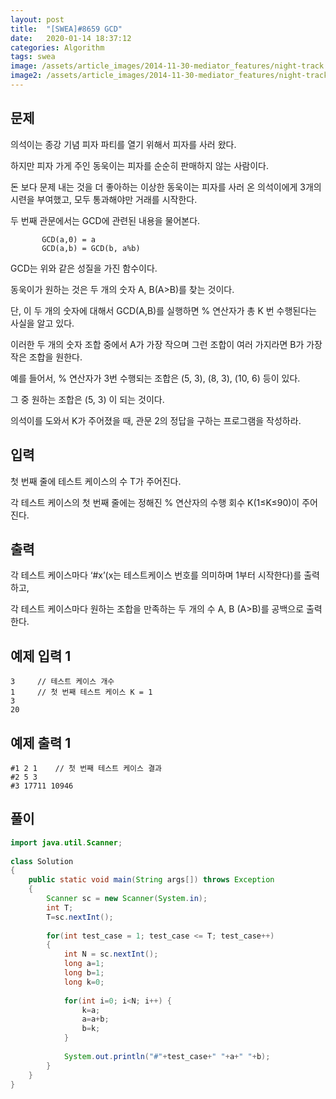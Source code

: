 ```yaml
---
layout: post
title:  "[SWEA]#8659 GCD"
date:   2020-01-14 18:37:12
categories: Algorithm
tags: swea
image: /assets/article_images/2014-11-30-mediator_features/night-track.JPG
image2: /assets/article_images/2014-11-30-mediator_features/night-track-mobile.JPG
---
```


문제
--------------------

의석이는 종강 기념 피자 파티를 열기 위해서 피자를 사러 왔다.

하지만 피자 가게 주인 동욱이는 피자를 순순히 판매하지 않는 사람이다.

돈 보다 문제 내는 것을 더 좋아하는 이상한 동욱이는 피자를 사러 온 의석이에게 3개의 시련을 부여했고, 모두 통과해야만 거래를 시작한다.

두 번째 관문에서는 GCD에 관련된 내용을 물어본다.
 

           GCD(a,0) = a
           GCD(a,b) = GCD(b, a%b)
 

GCD는 위와 같은 성질을 가진 함수이다.
 
동욱이가 원하는 것은 두 개의 숫자 A, B(A>B)를 찾는 것이다.
 
단, 이 두 개의 숫자에 대해서 GCD(A,B)를 실행하면 % 연산자가 총 K 번 수행된다는 사실을 알고 있다.
 
이러한 두 개의 숫자 조합 중에서 A가 가장 작으며 그런 조합이 여러 가지라면 B가 가장 작은 조합을 원한다.
 
예를 들어서, % 연산자가 3번 수행되는 조합은 (5, 3), (8, 3), (10, 6) 등이 있다.
 
그 중 원하는 조합은 (5, 3) 이 되는 것이다.
 
의석이를 도와서 K가 주어졌을 때, 관문 2의 정답을 구하는 프로그램을 작성하라.

입력
---------------------------

첫 번째 줄에 테스트 케이스의 수 T가 주어진다.

각 테스트 케이스의 첫 번째 줄에는 정해진 % 연산자의 수행 회수 K(1≤K≤90)이 주어진다.

출력
----------------

각 테스트 케이스마다 ‘#x’(x는 테스트케이스 번호를 의미하며 1부터 시작한다)를 출력하고,
 
각 테스트 케이스마다 원하는 조합을 만족하는 두 개의 수 A, B (A>B)를 공백으로 출력한다.

예제 입력 1 
----------------------

```
3     // 테스트 케이스 개수
1     // 첫 번째 테스트 케이스 K = 1
3
20	
```

예제 출력 1 
------------------------

```
#1 2 1    // 첫 번째 테스트 케이스 결과
#2 5 3
#3 17711 10946
```

풀이
--------------------------

```java
import java.util.Scanner;
 
class Solution
{
    public static void main(String args[]) throws Exception
    {
        Scanner sc = new Scanner(System.in);
        int T;
        T=sc.nextInt();
         
        for(int test_case = 1; test_case <= T; test_case++)
        {
            int N = sc.nextInt();
            long a=1;
            long b=1;
            long k=0;
             
            for(int i=0; i<N; i++) {
                k=a;
                a=a+b;
                b=k;
            }
            
            System.out.println("#"+test_case+" "+a+" "+b);
        }
    }
}
```
